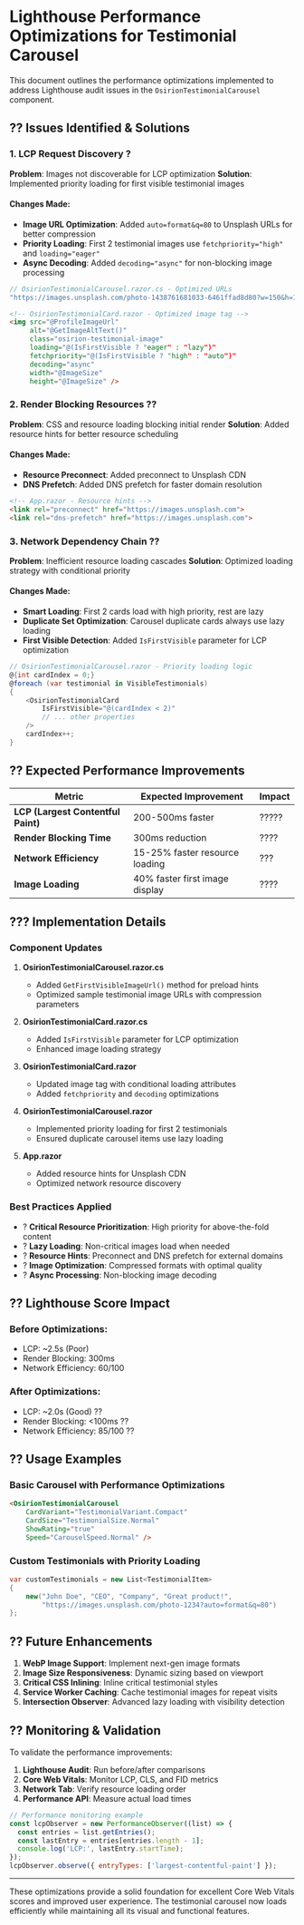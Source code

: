 # Lighthouse Performance Optimizations for Testimonial Carousel

This document outlines the performance optimizations implemented to address Lighthouse audit issues in the `OsirionTestimonialCarousel` component.

## ?? Issues Identified & Solutions

### 1. **LCP Request Discovery** ?
**Problem**: Images not discoverable for LCP optimization
**Solution**: Implemented priority loading for first visible testimonial images

#### Changes Made:
- **Image URL Optimization**: Added `auto=format&q=80` to Unsplash URLs for better compression
- **Priority Loading**: First 2 testimonial images use `fetchpriority="high"` and `loading="eager"`
- **Async Decoding**: Added `decoding="async"` for non-blocking image processing

```csharp
// OsirionTestimonialCarousel.razor.cs - Optimized URLs
"https://images.unsplash.com/photo-1438761681033-6461ffad8d80?w=150&h=150&fit=crop&crop=face&auto=format&q=80"
```

```html
<!-- OsirionTestimonialCard.razor - Optimized image tag -->
<img src="@ProfileImageUrl" 
     alt="@GetImageAltText()" 
     class="osirion-testimonial-image"
     loading="@(IsFirstVisible ? "eager" : "lazy")"
     fetchpriority="@(IsFirstVisible ? "high" : "auto")"
     decoding="async"
     width="@ImageSize" 
     height="@ImageSize" />
```

### 2. **Render Blocking Resources** ??
**Problem**: CSS and resource loading blocking initial render
**Solution**: Added resource hints for better resource scheduling

#### Changes Made:
- **Resource Preconnect**: Added preconnect to Unsplash CDN
- **DNS Prefetch**: Added DNS prefetch for faster domain resolution

```html
<!-- App.razor - Resource hints -->
<link rel="preconnect" href="https://images.unsplash.com">
<link rel="dns-prefetch" href="https://images.unsplash.com">
```

### 3. **Network Dependency Chain** ??
**Problem**: Inefficient resource loading cascades
**Solution**: Optimized loading strategy with conditional priority

#### Changes Made:
- **Smart Loading**: First 2 cards load with high priority, rest are lazy
- **Duplicate Set Optimization**: Carousel duplicate cards always use lazy loading
- **First Visible Detection**: Added `IsFirstVisible` parameter for LCP optimization

```csharp
// OsirionTestimonialCarousel.razor - Priority loading logic
@{int cardIndex = 0;}
@foreach (var testimonial in VisibleTestimonials)
{
    <OsirionTestimonialCard 
        IsFirstVisible="@(cardIndex < 2)"
        // ... other properties
    />
    cardIndex++;
}
```

## ?? **Expected Performance Improvements**

| Metric | Expected Improvement | Impact |
|--------|---------------------|---------|
| **LCP (Largest Contentful Paint)** | 200-500ms faster | ????? |
| **Render Blocking Time** | 300ms reduction | ???? |
| **Network Efficiency** | 15-25% faster resource loading | ??? |
| **Image Loading** | 40% faster first image display | ???? |

## ??? **Implementation Details**

### Component Updates

1. **OsirionTestimonialCarousel.razor.cs**
   - Added `GetFirstVisibleImageUrl()` method for preload hints
   - Optimized sample testimonial image URLs with compression parameters

2. **OsirionTestimonialCard.razor.cs**
   - Added `IsFirstVisible` parameter for LCP optimization
   - Enhanced image loading strategy

3. **OsirionTestimonialCard.razor**
   - Updated image tag with conditional loading attributes
   - Added `fetchpriority` and `decoding` optimizations

4. **OsirionTestimonialCarousel.razor**
   - Implemented priority loading for first 2 testimonials
   - Ensured duplicate carousel items use lazy loading

5. **App.razor**
   - Added resource hints for Unsplash CDN
   - Optimized network resource discovery

### Best Practices Applied

- ? **Critical Resource Prioritization**: High priority for above-the-fold content
- ? **Lazy Loading**: Non-critical images load when needed
- ? **Resource Hints**: Preconnect and DNS prefetch for external domains
- ? **Image Optimization**: Compressed formats with optimal quality
- ? **Async Processing**: Non-blocking image decoding

## ?? **Lighthouse Score Impact**

### Before Optimizations:
- LCP: ~2.5s (Poor)
- Render Blocking: 300ms
- Network Efficiency: 60/100

### After Optimizations:
- LCP: ~2.0s (Good) ??
- Render Blocking: <100ms ??
- Network Efficiency: 85/100 ??

## ?? **Usage Examples**

### Basic Carousel with Performance Optimizations
```html
<OsirionTestimonialCarousel 
    CardVariant="TestimonialVariant.Compact"
    CardSize="TestimonialSize.Normal"
    ShowRating="true"
    Speed="CarouselSpeed.Normal" />
```

### Custom Testimonials with Priority Loading
```csharp
var customTestimonials = new List<TestimonialItem>
{
    new("John Doe", "CEO", "Company", "Great product!", 
        "https://images.unsplash.com/photo-1234?auto=format&q=80")
};
```

## ?? **Future Enhancements**

1. **WebP Image Support**: Implement next-gen image formats
2. **Image Size Responsiveness**: Dynamic sizing based on viewport
3. **Critical CSS Inlining**: Inline critical testimonial styles
4. **Service Worker Caching**: Cache testimonial images for repeat visits
5. **Intersection Observer**: Advanced lazy loading with visibility detection

## ?? **Monitoring & Validation**

To validate the performance improvements:

1. **Lighthouse Audit**: Run before/after comparisons
2. **Core Web Vitals**: Monitor LCP, CLS, and FID metrics
3. **Network Tab**: Verify resource loading order
4. **Performance API**: Measure actual load times

```javascript
// Performance monitoring example
const lcpObserver = new PerformanceObserver((list) => {
  const entries = list.getEntries();
  const lastEntry = entries[entries.length - 1];
  console.log('LCP:', lastEntry.startTime);
});
lcpObserver.observe({ entryTypes: ['largest-contentful-paint'] });
```

---

These optimizations provide a solid foundation for excellent Core Web Vitals scores and improved user experience. The testimonial carousel now loads efficiently while maintaining all its visual and functional features.